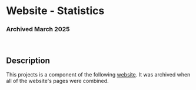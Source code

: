 # Website - Statistics
### Archived March 2025

<br/>

## Description
This projects is a component of the following
[website](https://github.com/Liam-Ralph/liam-ralph.github.io).
It was archived when all of the website's pages were
combined.
